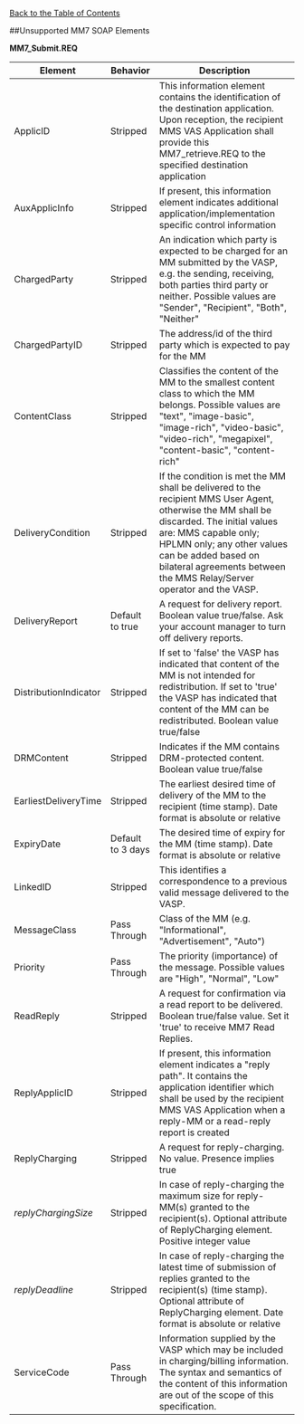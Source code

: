 [Back to the Table of Contents](/MM7/UNSUPPORTED-ELEMENTS/)

##Unsupported MM7 SOAP Elements

__MM7_Submit.REQ__

| Element | Behavior | Description |
| ------- | ---- | ----------------|
| ApplicID | Stripped | This information element contains the identification of the destination application. Upon reception, the recipient MMS VAS Application shall provide this MM7_retrieve.REQ to the specified destination application |
| AuxApplicInfo | Stripped | If present, this information element indicates additional application/implementation specific control information |
| ChargedParty | Stripped | An indication which party is expected to be charged for an MM submitted by the VASP, e.g. the sending, receiving, both parties third party or neither. Possible values are "Sender", "Recipient", "Both", "Neither" |
| ChargedPartyID | Stripped | The address/id of the third party which is expected to pay for the MM |
| ContentClass | Stripped | Classifies the content of the MM to the smallest content class to which the MM belongs. Possible values are "text", "image-basic", "image-rich", "video-basic", "video-rich", "megapixel", "content-basic", "content-rich" |
| DeliveryCondition | Stripped | If the condition is met the MM shall be delivered to the recipient MMS User Agent, otherwise the MM shall be discarded. The initial values are: MMS capable only; HPLMN only; any other values can be added based on bilateral agreements between the MMS Relay/Server operator and the VASP. |
| DeliveryReport | Default to true | A request for delivery report. Boolean value true/false. Ask your account manager to turn off delivery reports. |
| DistributionIndicator | Stripped | If set to 'false' the VASP has indicated that content of the MM is not intended for redistribution. If set to 'true' the VASP has indicated that content of the MM can be redistributed. Boolean value true/false |
| DRMContent | Stripped | Indicates if the MM contains DRM-protected content. Boolean value true/false |
| EarliestDeliveryTime | Stripped | The earliest desired time of delivery of the MM to the recipient (time stamp). Date format is absolute or relative |
| ExpiryDate | Default to 3 days | The desired time of expiry for the MM (time stamp). Date format is absolute or relative |
| LinkedID | Stripped | This identifies a correspondence to a previous valid message delivered to the VASP.  |
| MessageClass | Pass Through | Class of the MM (e.g. "Informational", "Advertisement", "Auto") |
| Priority | Pass Through | The priority (importance) of the message. Possible values are "High", "Normal", "Low" |
| ReadReply | Stripped | A request for confirmation via a read report to be delivered. Boolean true/false value. Set it 'true' to receive MM7 Read Replies. |
| ReplyApplicID | Stripped |  If present, this information element indicates a "reply path". It contains the application identifier which shall be used by the recipient MMS VAS Application when a reply-MM or a read-reply report is created |
| ReplyCharging | Stripped | A request for reply-charging. No value. Presence implies true |
| <i>replyChargingSize</i> | Stripped | In case of reply-charging the maximum size for reply-MM(s) granted to the recipient(s). Optional attribute of ReplyCharging element. Positive integer value |
| <i>replyDeadline</i> | Stripped | In case of reply-charging the latest time of submission of replies granted to the recipient(s) (time stamp). Optional attribute of ReplyCharging element. Date format is absolute or relative | 
| ServiceCode | Pass Through | Information supplied by the VASP which may be included in charging/billing information. The syntax and semantics of the content of this information are out of the scope of this specification. |
